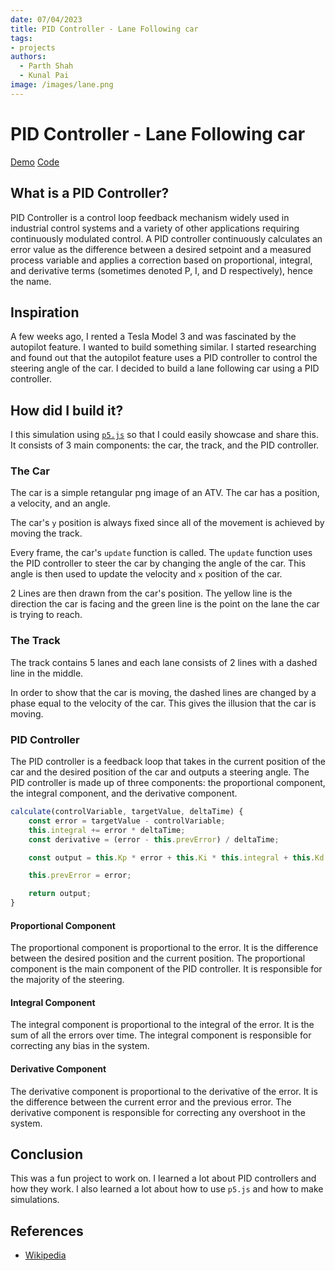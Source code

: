 ```yaml
---
date: 07/04/2023
title: PID Controller - Lane Following car
tags:
- projects
authors:
  - Parth Shah
  - Kunal Pai
image: /images/lane.png
---
```

# PID Controller - Lane Following car
[Demo](https://helloparthshah.github.io/lane-car-pid/)
[Code](https://www.github.com/helloparthshah/lane-car-pid)

## What is a PID Controller?
PID Controller is a control loop feedback mechanism widely used in industrial control systems and a variety of other applications requiring continuously modulated control. A PID controller continuously calculates an error value as the difference between a desired setpoint and a measured process variable and applies a correction based on proportional, integral, and derivative terms (sometimes denoted P, I, and D respectively), hence the name.

## Inspiration
A few weeks ago, I rented a Tesla Model 3 and was fascinated by the autopilot feature. I wanted to build something similar. I started researching and found out that the autopilot feature uses a PID controller to control the steering angle of the car. I decided to build a lane following car using a PID controller.

## How did I build it?

I this simulation using [`p5.js`](https://p5js.org/) so that I could easily showcase and share this. It consists of 3 main components: the car, the track, and the PID controller.

### The Car

The car is a simple retangular png image of an ATV. The car has a position, a velocity, and an angle.

The car's `y` position is always fixed since all of the movement is achieved by moving the track.

Every frame, the car's `update` function is called. The `update` function uses the PID controller to steer the car by changing the angle of the car. This angle is then used to update the velocity and `x` position of the car.

2 Lines are then drawn from the car's position. The yellow line is the direction the car is facing and the green line is the point on the lane the car is trying to reach.

### The Track

The track contains 5 lanes and each lane consists of 2 lines with a dashed line in the middle.

In order to show that the car is moving, the dashed lines are changed by a phase equal to the velocity of the car. This gives the illusion that the car is moving.

### PID Controller

The PID controller is a feedback loop that takes in the current position of the car and the desired position of the car and outputs a steering angle. The PID controller is made up of three components: the proportional component, the integral component, and the derivative component.

```js
calculate(controlVariable, targetValue, deltaTime) {
    const error = targetValue - controlVariable;
    this.integral += error * deltaTime;
    const derivative = (error - this.prevError) / deltaTime;

    const output = this.Kp * error + this.Ki * this.integral + this.Kd * derivative;

    this.prevError = error;

    return output;
}
```

#### Proportional Component

The proportional component is proportional to the error. It is the difference between the desired position and the current position. The proportional component is the main component of the PID controller. It is responsible for the majority of the steering.

#### Integral Component

The integral component is proportional to the integral of the error. It is the sum of all the errors over time. The integral component is responsible for correcting any bias in the system.

#### Derivative Component

The derivative component is proportional to the derivative of the error. It is the difference between the current error and the previous error. The derivative component is responsible for correcting any overshoot in the system.

## Conclusion

This was a fun project to work on. I learned a lot about PID controllers and how they work. I also learned a lot about how to use `p5.js` and how to make simulations.

## References

- [Wikipedia](https://en.wikipedia.org/wiki/PID_controller)
